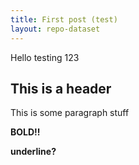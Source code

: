 ```yaml
---
title: First post (test)
layout: repo-dataset
---
```


Hello testing 123

## This is a header

This is some paragraph stuff

**BOLD!!**

__underline?__


